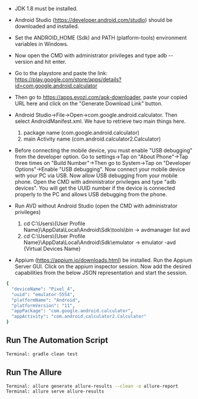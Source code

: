 -  JDK 1.8 must be installed.
-  Android Studio (https://developer.android.com/studio) should be downloaded and installed.
-  Set the ANDROID_HOME (Sdk) and PATH (platform-tools) environment variables in Windows.
-  Now open the CMD with administrator privileges and type adb --version and hit enter.
-  Go to the playstore and paste the link: https://play.google.com/store/apps/details?id=com.google.android.calculator
-  Then go to https://apps.evozi.com/apk-downloader, paste your copied URL here and click on the "Generate Download Link" button.
-  Android Studio->File->Open->com.google.android.calculator. Then select AndroidManifest.xml. We have to retrieve two main things here. 
   1. package name (com.google.android.calculator) 
   2. main Activity name (com.android.calculator2.Calculator) 

-  Before connecting the mobile device, you must enable "USB debugging" from the developer option. Go to settings->Tap on "About Phone"->Tap three times on "Build Number"->Then go to System->Tap on "Developer Options"->Enable "USB debugging". Now connect your mobile device with your PC via USB. Now allow USB debugging from your mobile phone. Open the CMD with administrator privileges and type "adb devices". You will get the UUID number if the device is connected properly to the PC and allows USB 
debugging from the phone.
-  Run AVD without Android Studio (open the CMD with administrator privileges)
   1. cd C:\Users\\{User Profile Name}\AppData\Local\Android\Sdk\tools\bin  -> avdmanager list avd
   2. cd C:\Users\\{User Profile Name}\AppData\Local\Android\Sdk\emulator   -> emulator -avd {Virtual Devices Name}

-  Appium (https://appium.io/downloads.html) be installed. Run the Appium Server GUI. Click on the appium inspector session. Now add the desired capabilities from the below JSON representation and start the session.
  
```sh  
{
  "deviceName": "Pixel_4",
  "uuid": "emulator-5554",
  "platformName": "Android",
  "platformVersion": "11",
  "appPackage": "com.google.android.calculator",
  "appActivity": "com.android.calculator2.Calculator"
}
```

## Run The Automation Script
```sh
Terminal: gradle clean test
```

## Run The Allure
```sh
Terminal: allure generate allure-results --clean -o allure-report
Terminal: allure serve allure-results
```
